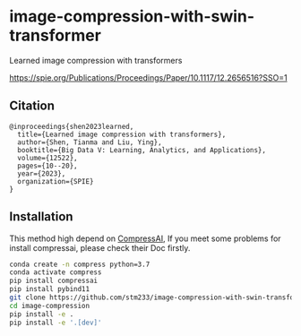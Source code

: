 # image-compression-with-swin-transformer
Learned image compression with transformers

https://spie.org/Publications/Proceedings/Paper/10.1117/12.2656516?SSO=1
## Citation
```
@inproceedings{shen2023learned,
  title={Learned image compression with transformers},
  author={Shen, Tianma and Liu, Ying},
  booktitle={Big Data V: Learning, Analytics, and Applications},
  volume={12522},
  pages={10--20},
  year={2023},
  organization={SPIE}
}
```

## Installation

This method high depend on [CompressAI](https://github.com/InterDigitalInc/CompressAI), If you meet some problems for install compressai, please check their Doc firstly.
```bash
conda create -n compress python=3.7
conda activate compress
pip install compressai
pip install pybind11
git clone https://github.com/stm233/image-compression-with-swin-transformer image-compression
cd image-compression
pip install -e .
pip install -e '.[dev]'
```
